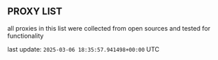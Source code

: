 ## PROXY LIST

all proxies in this list were collected from open sources and tested for functionality

last update: `2025-03-06 18:35:57.941498+00:00` UTC